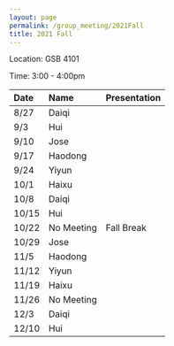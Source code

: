 ```yaml
---
layout: page
permalink: /group_meeting/2021Fall
title: 2021 Fall
---
```


Location: GSB 4101 

Time: 3:00 - 4:00pm


| Date    | Name       | Presentation |
| :----   | :----------------------|:------------ |
| 8/27 | Daiqi |  |
| 9/3  | Hui | |
| 9/10 | Jose | | 
| 9/17 | Haodong |  |
| 9/24 | Yiyun |  |
| 10/1 | Haixu |  |
| 10/8 | Daiqi |  |
| 10/15 | Hui | |
| 10/22 | No Meeting | Fall Break |
| 10/29 | Jose | |
| 11/5  | Haodong | |
| 11/12 | Yiyun|  |
| 11/19 | Haixu |   |
| 11/26 | No Meeting |  |
| 12/3 |Daiqi |   |
| 12/10 | Hui |  |



